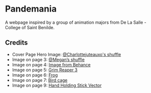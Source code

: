 # Pandemania
A webpage inspired by a group of animation majors from De La Salle - College of Saint Benilde. 

## Credits
- Cover Page Hero Image: [@Charlottejuteauxo's shuffle](https://www.shffls.com/shuffles/5250964177608036643)
- Image on page 3: [@Megan’s shuffle](https://www.shffls.com/shuffles/5253788066795019818)
- Image on page 4: [Image from Behance](https://www.behance.net/gallery/156718019/Ferrari-F1-75)
- Image on page 5: [Grim Reaper 3](https://www.eyesonwalls.com/products/grim-reaper-3-profile?utm_source=pinterest&utm_medium=social)
- Image on page 6: [Frog](https://pixelsandthings.tumblr.com/post/10982047279)
- Image on page 7: [Bird cage](https://www.behance.net/gallery/100417891/Bird-cage)
- Image on page 9: [Hand Holding Stick Vector](https://www.pinterest.ca/pin/480970435211279949/)